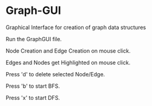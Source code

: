 # Graph-GUI
Graphical Interface for creation of graph data structures 

Run the GraphGUI file.

Node Creation and Edge Creation on mouse click.

Edges and Nodes get Highlighted on mouse click.

Press 'd' to delete selected Node/Edge.

Press 'b' to start BFS.

Press 'x' to start DFS.
